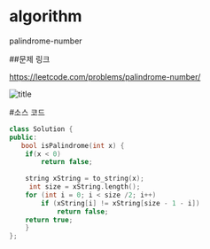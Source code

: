 # algorithm
palindrome-number

##문제 링크  

  https://leetcode.com/problems/palindrome-number/

![title](https://github.com/jungmin3834/algorithm/blob/master/image/palindrome-number.png)


#소스 코드

```cpp
class Solution {
public:
   bool isPalindrome(int x) {    
	if(x < 0)
        return false;
       
	string xString = to_string(x);
     int size = xString.length();
	for (int i = 0; i < size /2; i++)
		if (xString[i] != xString[size - 1 - i])
			return false;
	return true;
    }
};
```
